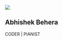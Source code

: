 <!DOCTYPE html>
<html>
<head>
	<title> Portfolio </title>
	<link rel="stylesheet" type="text/css" href="code.css">
	<link rel="stylesheet" type="text/css" href="https://stackpath.bootstrapcdn.com/font-awesome/4.7.0/css/font-awesome.min.css">
	<link rel="preconnect" href="https://fonts.gstatic.com">
	<link href="https://fonts.googleapis.com/css2?family=Dancing+Script&display=swap" rel="stylesheet">

</head>
<body>
	<div class="bgimg">
		<div class="prof">
			<img src="abhib074/Portfolio/Abhi.jpg">
			<div class="profileText">
				<h2>Abhishek Behera</h2>
				<p>CODER | PIANIST</p>			
			</div>			
		<div class="profont">
			<a href="https://www.linkedin.com/in/abhishek-behera-ba75451a5/" target="_blank"><i class="fa fa-linkedin-square fa-2x"></i></a>
			<a href="https://www.instagram.com/_abhishek__21_/" target="_blank"><i class="fa fa-instagram fa-2x"></i></a>
			<a href="https://www.youtube.com/channel/UCDFXQx-iH6LdYYD8L16gz2Q" target="_blank"><i class="fa fa-youtube-square fa-2x"></i></a>
			<a href="https://www.facebook.com/abhishek.behera.3386/" target="_blank"><i class="fa fa-facebook-square fa-2x"></i></a>
			<a href="E:\Site Profile\Resume.pdf" download="Abhishek Resume" target="_blank"><i class="fa fa-cloud-download fa-2x"></i></a>
		</div>
		</div>
	</div>
</body>
</html>
